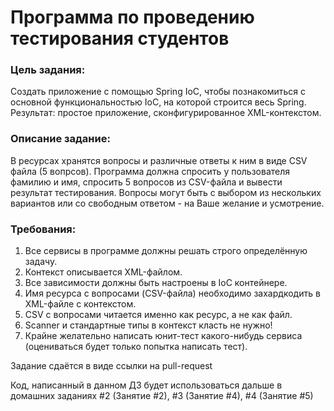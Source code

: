 # Программа по проведению тестирования студентов

### Цель задания: 
Создать приложение с помощью Spring IoC, чтобы познакомиться с основной функциональностью IoC, на которой строится весь Spring. Результат: простое приложение, сконфигурированное XML-контекстом.

### Описание задание:
В ресурсах хранятся вопросы и различные ответы к ним в виде CSV файла (5 вопрсов).
Программа должна спросить у пользователя фамилию и имя, спросить 5 вопросов из CSV-файла и вывести результат тестирования.
Вопросы могут быть с выбором из нескольких вариантов или со свободным ответом - на Ваше желание и усмотрение.

### Требования:
1. Все сервисы в программе должны решать строго определённую задачу.
2. Контекст описывается XML-файлом.
3. Все зависимости должны быть настроены в IoC контейнере.
4. Имя ресурса с вопросами (CSV-файла) необходимо захардкодить в XML-файле с контекстом.
5. CSV с вопросами читается именно как ресурс, а не как файл.
6. Scanner и стандартные типы в контекст класть не нужно!
7. Крайне желательно написать юнит-тест какого-нибудь сервиса (оцениваться будет только попытка написать тест).

Задание сдаётся в виде ссылки на pull-request

Код, написанный в данном ДЗ будет использоваться дальше в домашних заданиях #2 (Занятие #2), #3 (Занятие #4), #4 (Занятие #5)
